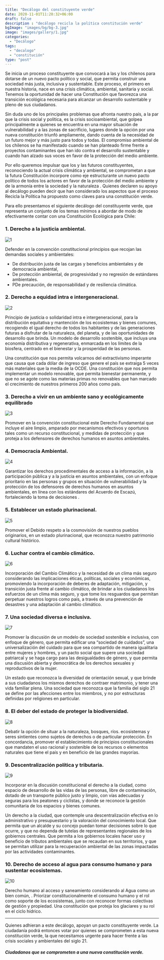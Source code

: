 ```yaml
---
title: "Decálogo del constituyente verde"
date: 2020-11-01T11:28:32+06:00
draft: false
description : "decálogo recicla la política constitución verde"
bgImage: "images/bg/bg-3.jpg"
image: "images/gallery/1.jpg"
categories: 
  - "Decálogo"
tags:
  - "decalogo"
  - "constitución"
type: "post"
---
```


Se inicia un proceso constituyente que convocará a las y los chilenos para dotarse de un nuevo pacto político y social, que permita construir una sociedad más justa, inclusiva y sustentable. Este proceso, el primero en nuestra historia, nace en una crisis climática, ambiental, sanitaria y social. Tenemos la oportunidad de hacer una Constitución que favorezca una transición ecológica necesaria para alcanzar un desarrollo sustentable y pleno de sus ciudadanos. 

Sin duda uno de los principales problemas que afronta nuestro país, a la par que la crisis social y política, es la crisis socioambiental, que golpea principalmente a quienes se encuentra en una mayor situación de vulnerabilidad y a las zonas de sacrificio, lugares donde la opción por una nueva constitución triunfó ampliamente, dando cuenta de la necesidad de un futuro mejor y más justo para todos y todas.  El compromiso ambiental de los chilenos se ha manifestado cuando se han planteado firme frente a proyectos contaminantes que han ido contra el desarrollo sustentable y cuando han alzado sus voces en favor de la protección del medio ambiente. 

Por ello queremos impulsar que los y las futuros constituyentes, reconociendo la actual crisis climática y ambiental, se comprometan a que la futura Constitución incorpore como eje estructurante un nuevo pacto político de todos los actores en favor de la  protección del medio ambiente y de la armonía entre la sociedad y la naturaleza . Quienes declaren su apoyo al decálogo pueden decir que han considerado los aspectos que el proceso Recicla la Política ha  propuesto como claves para una constitución verde. 

Para ello presentamos el siguiente decálogo del constituyente verde, que representa un conjunto de los temas mínimos a abordar de modo de efectivamente contar con una Constitución Ecológica para Chile:


### 1.	Derecho a la justicia ambiental. 
![1](../../images/about/d1.jpg) 

Defender en la convención constitucional principios que recojan las demandas sociales y ambientales: 
* De distribución justa de las cargas y beneficios ambientales y de democracia ambiental, 
* De protección ambiental, de progresividad y no regresión de estándares ambientales.
*	PDe precaución, de responsabilidad y de resiliencia climática.


### 2.	Derecho a equidad intra e intergeneracional. 
![2](../../images/about/d2.jpg) 

Principio de justicia o solidaridad intra e intergeneracional, para la distribución equitativa y mantención de los ecosistemas y bienes comunes, recogiendo el igual derecho de todos los habitantes y de las generaciones futuras a disfrutar de la naturaleza, del planeta, y de las oportunidades de desarrollo que brinda. Un modelo de desarrollo sostenible, que incluya una economía distributiva y regenerativa, enmarcada en los límites de la biosfera, centrado en el bienestar y la prosperidad de las personas. 

Una constitución que nos permita volcarnos del extractivismo imperante que causa que cada dólar de ingreso que genere el país se extraiga 5 veces más materiales que la media de la OCDE. Una constitución que nos permita implementar un modelo renovable, que permita bienestar permanente, y que no se agote como las materias primas no renovables que han marcado el crecimiento de nuestros primeros 200 años como país. 

###  3.	Derecho a vivir en un ambiente sano y ecológicamente equilibrado
![3](../../images/about/d3.jpg) 

Promover en la convención constitucional este  Derecho Fundamental  que incluye el aire limpio, amparado por mecanismos efectivos y oportunos  tales como  un recurso constitucional, y medidas de protección  y que proteja a los defensores de derechos humanos en asuntos ambientales.


###  4.	Democracia Ambiental.
![4](../../images/about/d4.jpg) 

Garantizar los derechos procedimentales de acceso a la información, a la participación pública y a la justicia en asuntos ambientales, con un enfoque prioritario en las personas y grupos en situación de vulnerabilidad y la protección de los defensores de derechos humanos en asuntos ambientales, en línea con los estándares del Acuerdo de Escazú, fortaleciendo la toma de decisiones .

###  5.	Establecer un estado plurinacional.
![5](../../images/about/d5.jpg) 

Promover el Debido respeto a la cosmovisión de nuestros pueblos originarios, en un estado plurinacional, que reconozca nuestro patrimonio cultural histórico.

###  6.	Luchar contra el cambio climático.
![6](../../images/about/d6.jpg) 

Incorporación del Cambio Climático y la necesidad de un clima más seguro considerando las implicaciones éticas, políticas, sociales y económicas, promoviendo la incorporación de deberes de adaptación, mitigación, y transición justa frente al cambio climático, de brindar a los ciudadanos los esfuerzos de un clima más seguro, y que tome los resguardos que permitan perpetuar nuestros logros como país, a través de una prevención de desastres y una adaptación al cambio climático. 


###  7.	Una sociedad diversa e inclusiva.
![7](../../images/about/d7.jpg)

Promover la discusión de un modelo de sociedad sostenible e inclusiva, con enfoque de género, que permita edificar una “sociedad de cuidados”, una universalización del cuidado para que sea compartido de manera igualitaria entre mujeres y hombres, y un pacto social que supere una sociedad patriarcal y se haga cargo para las desigualdades de género, y que permita una discusión abierta y democrática de los derechos sexuales y reproductivos de la mujer. 

Un estado que reconozca la diversidad de orientación sexual, y que brinde a sus ciudadanos los mismos derechos de contraer matrimonio, y tener una vida familiar plena.  Una sociedad que reconozca que la familia del siglo 21 se define por las afecciones entre los miembros, y no por estructuras definidas por religiones en particular. 

###  8.	El deber del estado de proteger la biodiversidad.
![8](../../images/about/d8.jpg) 

Debatir la opción de situar a la naturaleza, bosques, ríos. ecosistemas y seres sintientes como sujetos de derechos o de particular protección. En concordancia, promover el establecimiento de principios constitucionales que mandaten el uso racional y sostenible de los recursos o elementos naturales que tiene el país y en beneficio de las grandes mayorías.

###  9.	Descentralización política y tributaria.
![9](../../images/about/d9.jpg) 

Incorporar en la discusión constitucional el derecho a la ciudad, como espacio de desarrollo de las vidas de las personas, libre de contaminación, dotado de un transporte público justo y limpio, con vías adecuadas y seguras para los peatones y ciclistas, y donde se reconoce la gestión comunitaria de los espacios y bienes comunes. 

Un derecho a la ciudad, que contemple una descentralización efectiva en lo administrativo y presupuestario y la valoración del conocimiento local. Que permita que un alcalde y su concejo puedan tomar decisiones sobre lo que ocurre, y que no dependa de tutelas de representantes regionales de los gobiernos centrales. Que permita a los gobiernos locales hacer uso y beneficio de tributos ambientales que se recaudan en sus territorios, y que se permitan utilizar para la recuperación ambiental de las zonas impactadas por las actividades contaminantes.
 
### 10.	Derecho de acceso al agua para consumo humano y para sustentar ecosistemas. 
![10](../../images/about/d10.jpg) 

Derecho humano al acceso y saneamiento considerando al Agua como un bien común, . Priorizar constitucionalmente el consumo humano y el rol como soporte de los ecosistemas, junto con reconocer formas colectivas de gestión y propiedad. Una constitución que proteja	los glaciares y su rol en el ciclo hídrico.


* * *

Quienes adhieran a este decálogo, apoyan un pacto constituyente verde. La ciudadanía podrá entonces votar por quienes se comprometen a esta nueva constitución verde, la que necesitamos urgente para hacer frente a las crisis sociales y ambientales del siglo 21. 

#### ***Ciudadanos que se comprometen a una nueva constitución verde.***


